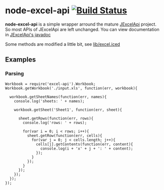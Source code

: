 node-excel-api [![Build Status](https://secure.travis-ci.org/layerssss/node-excel-api.png)](http://travis-ci.org/layerssss/node-excel-api)
======================

**node-excel-api** is a simple wrapper arround the mature [JExcelApi](http://jexcelapi.sourceforge.net/) project. So most APIs of JExcelApi are left unchanged. You can view documentation in [JExcelApi's javadoc](http://jexcelapi.sourceforge.net/resources/javadocs/2_6_10/docs/index.html)

Some methods are modified a little bit, see [lib/excel.iced](lib/excel.iced)

Examples
-----------------------

### Parsing

```
Workbook = require('excel-api').Workbook;
Workbook.getWorkbook('./input.xls', function(err, workbook){

  workbook.getSheetNames(function(err, names){
    console.log('sheets: ' + names);

    workbook.getSheet('Sheet1', function(err, sheet){

      sheet.getRows(function(err, rows){
        console.log('rows: ' + rows);

        for(var i = 0; i < rows; i++){
          sheet.getRow(function(err, cells){
            for(var j = 0; j < cells.length; j++){
              cells[j].getContents(function(err, content){
                console.log(i + 'x' + j + ': ' + content);
              });
            }
          });
        }
      });
    });
  });
});
```